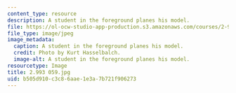 ```yaml
---
content_type: resource
description: A student in the foreground planes his model.
file: https://ol-ocw-studio-app-production.s3.amazonaws.com/courses/2-993-special-topics-in-mechanical-engineering-the-art-and-science-of-boat-design-january-iap-2007/b505d910c3c86aae1e3a7b721f906273_2993059.jpg
file_type: image/jpeg
image_metadata:
  caption: A student in the foreground planes his model.
  credit: Photo by Kurt Hasselbalch.
  image-alt: A student in the foreground planes his model.
resourcetype: Image
title: 2.993 059.jpg
uid: b505d910-c3c8-6aae-1e3a-7b721f906273
---
```

